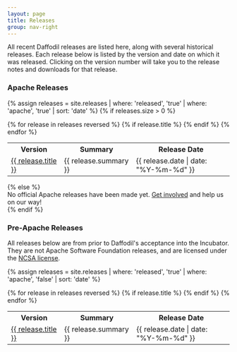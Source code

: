```yaml
---
layout: page
title: Releases
group: nav-right
---
```

<!--
{% comment %}
Licensed to the Apache Software Foundation (ASF) under one or more
contributor license agreements.  See the NOTICE file distributed with
this work for additional information regarding copyright ownership.
The ASF licenses this file to you under the Apache License, Version 2.0
(the "License"); you may not use this file except in compliance with
the License.  You may obtain a copy of the License at

http://www.apache.org/licenses/LICENSE-2.0

Unless required by applicable law or agreed to in writing, software
distributed under the License is distributed on an "AS IS" BASIS,
WITHOUT WARRANTIES OR CONDITIONS OF ANY KIND, either express or implied.
See the License for the specific language governing permissions and
limitations under the License.
{% endcomment %}
-->

All recent Daffodil releases are listed here, along with several historical releases. Each release below is listed by the version and date on which it was released. Clicking on the version number will take you to the release notes and downloads for that release.

### Apache Releases

{% assign releases = site.releases  | where: 'released', 'true' | where: 'apache', 'true' | sort: 'date' %}
{% if releases.size > 0 %}
<table class="table">
    <tr>
        <th class="col-md-1">Version</th>
        <th>Summary</th>
        <th class="col-md-2 text-right">Release&nbsp;Date</th>
    </tr>
    {% for release in releases reversed %}
        {% if release.title %}
            <tr>
                <td class="col-md-1"><a href="{{ release.url | prepend: site.baseurl }}">{{ release.title }}</a></td>
                <td>{{ release.summary }}</td>
                <td class="col-md-2 text-right">{{ release.date | date: "%Y-%m-%d" }}</td>
            </tr>
        {% endif %}
    {% endfor %}
</table>
{% else %}
<div class="alert alert-warning">
No official Apache releases have been made yet. <a href="/community">Get involved</a> and help us on our way!
</div>
{% endif %}

### Pre-Apache Releases

<div class="alert alert-warning">
    All releases below are from prior to Daffodil's acceptance into
    the Incubator. They are not Apache Software Foundation releases,
    and are licensed under the <a href="https://opensource.org/licenses/NCSA">NCSA license</a>.
</div>

{% assign releases = site.releases  | where: 'released', 'true' | where: 'apache', 'false' | sort: 'date' %}
<table class="table">
    <tr>
        <th class="col-md-1">Version</th>
        <th>Summary</th>
        <th class="col-md-2 text-right">Release Date</th>
    </tr>
    {% for release in releases reversed %}
        {% if release.title %}
            <tr>
                <td class="col-md-1"><a href="{{ release.url | prepend: site.baseurl }}">{{ release.title }}</a></td>
                <td>{{ release.summary }}</td>
                <td class="col-md-2 text-right">{{ release.date | date: "%Y-%m-%d" }}</td>
            </tr>
        {% endif %}
    {% endfor %}
</table>
